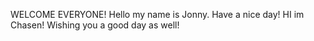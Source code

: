 WELCOME EVERYONE!
Hello my name is Jonny.
Have a nice day!
HI im Chasen! Wishing you a good day as well!
